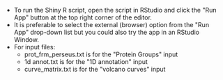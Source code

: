 * To run the Shiny R script, open the script in RStudio and click the "Run App" button at the top right corner of the editor.
* It is preferable to select the external (browser) option from the "Run App" drop-down list but you could also try the app in an RStudio Window.
* For input files: 
  * prot_frm_perseus.txt is for the "Protein Groups" input
  * 1d annot.txt is for the "1D annotation" input
  * curve_matrix.txt is for the "volcano curves" input
